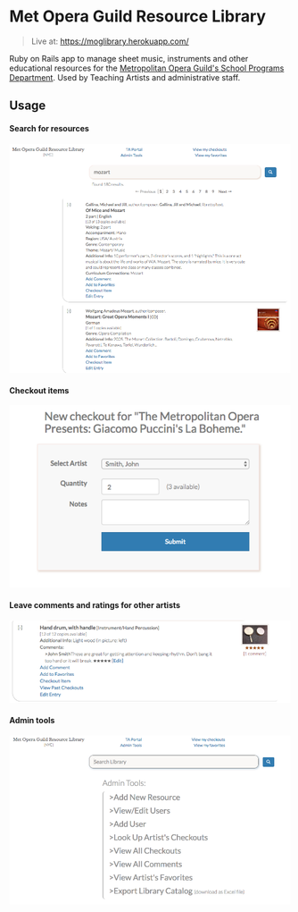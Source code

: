 # Met Opera Guild Resource Library
> Live at: https://moglibrary.herokuapp.com/

Ruby on Rails app to manage sheet music, instruments and other educational resources for the [Metropolitan Opera Guild's School Programs Department](https://www.metguild.org/MOG/Opera_in_the_Classroom/Classroom_Landing_Page.html?TM=13). Used by Teaching Artists and administrative staff.

## Usage
#### Search for resources
![](screenshots/search.png)

#### Checkout items
![](screenshots/checkout.png)

#### Leave comments and ratings for other artists
![](screenshots/ratings.png)

#### Admin tools
![](screenshots/admin.png)
